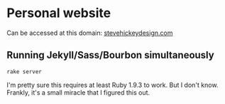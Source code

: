 Personal website
================

Can be accessed at this domain: [stevehickeydesign.com](http://stevehickeydesign.com)


Running Jekyll/Sass/Bourbon simultaneously
----------------------------------------------------------------

<code>rake server</code>

I'm pretty sure this requires at least Ruby 1.9.3 to work. But I don't know. Frankly, it's a small miracle that I figured this out.